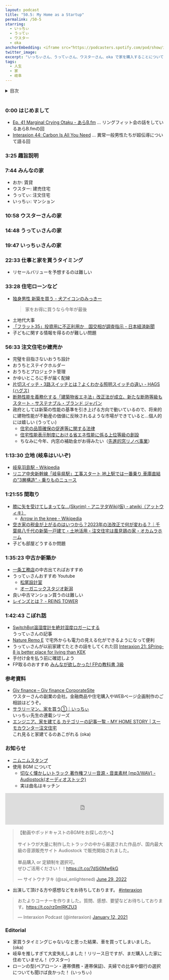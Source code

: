 ```yaml
---
layout: podcast
title: "50.5: My Home as a Startup"
permalink: /50-5
starring:
  - いっちぃ
  - うってぃ
  - ウスター
  - oka
anchorEmbedding: <iframe src="https://podcasters.spotify.com/pod/show/interaxion/embed/episodes/50-5-My-Home-as-a-Startup-------oka-e26culo" height="102px" width="100%" frameborder="0" scrolling="no"></iframe>
twitter_image: 
excerpt: "いっちぃさん、うってぃさん、ウスターさん、oka で家を購入することについて話しました。 (2023/03/26 収録)"
tags:
  - 人生
  - 家
  - 岐阜
---
```


<details>
<!-- https://github.com/gettalong/kramdown/issues/155#issuecomment-339793629 -->
<summary markdown='span'>目次</summary>
<nav>
  * this unordered seed list will be replaced by toc as unordered list
  {:toc}
<!-- https://stackoverflow.com/a/38419441/11480802 -->
</nav>
</details>
<br>

### 0:00 はじめまして

- [Ep. 41 Marginal Crying Otaku - あらB.fm](https://www.arkbfm.com/episode/41) ... リングフィット会の話をしているあらB.fmの回
- [Interaxion 44: Carbon Is All You Need](http://localhost:4000/44) ... 異常一般男性たちが超伝導について語る回

### 3:25 趣旨説明

### 7:44 みんなの家

- おか: 賃貸
- ウスター: 建売住宅
- うってぃ: 注文住宅
- いっちぃ: マンション

### 10:58 ウスターさんの家

### 14:48 うってぃさんの家

### 19:47 いっちぃさんの家

### 22:33 仕事と家を買うタイミング

- リセールバリューを予想するのは難しい

### 33:28 住宅ローンなど

- [独身男性 新築を買う - 犬アイコンのみっきー](https://www.mzyy94.com/blog/2023/02/27/my-new-house/)  
  >家をお得に買うなら今年が最後
- 土地代大事
- [「フラット35」投資用に不正利用か　国交相が調査指示 - 日本経済新聞](https://www.nikkei.com/article/DGXMZO44498140X00C19A5EE9000/)
- 子どもに関する情報を得るのが難しい問題

### 56:33 注文住宅か建売か

- 完璧を目指さないおうち設計
- おうちとステイクホルダー
- おうちとプロジェクト管理
- かゆいところに手が届く配線
- [片切スイッチ・3路スイッチとは？よくわかる照明スイッチの違い - HAGS (ハグス)](https://hags-ec.com/column/what-is-a-one-cut-switch-three-way-switchthe-difference-between-the-illumination-switches-that-are/)
- [断熱性能を義務化する「建築物省エネ法」改正法が成立、新たな断熱等級もスタート - サステナブル・ブランド ジャパン](https://www.sustainablebrands.jp/article/story/detail/1209348_1534.html)
- 政府としては新築の性能の基準を引き上げる方向で動いているので、将来的に建物性能が不動産の価値に反映されるような市場ができていると…個人的には嬉しい (うってぃ)
  - [住宅の品質確保の促進等に関する法律](https://www.mlit.go.jp/jutakukentiku/house/jutakukentiku_house_tk4_000016.html)
  - [住宅性能表示制度における省エネ性能に係る上位等級の創設](https://www.mlit.go.jp/common/001500212.pdf)
  - ちなみに今年、内窓の補助金がお得みたい（[先進的窓リノベ事業](https://window-renovation.env.go.jp/)）

### 1:13:30 立地 (岐阜はいいぞ)

- [岐阜羽島駅 - Wikipedia](https://ja.wikipedia.org/wiki/%E5%B2%90%E9%98%9C%E7%BE%BD%E5%B3%B6%E9%A7%85)
- [リニア中央新幹線「岐阜県駅」工事スタート 地上駅では一番乗り 車庫直結の"3層構造" - 乗りものニュース](https://trafficnews.jp/post/119573)

### 1:21:55 間取り

- [膝に矢を受けてしまってな…(Skyrim) - アニヲタWiki(仮) - atwiki（アットウィキ）](https://w.atwiki.jp/aniwotawiki/pages/11272.html)
  - [Arrow in the knee - Wikipedia](https://en.wikipedia.org/wiki/Arrow_in_the_knee)
- [空き家の税金が上がるのはいつから？2023年の法改正で何が変わる？｜千葉県八千代の新築一戸建て・土地活用・注文住宅は風見鶏の家・オカムラホーム](https://www.okamura-home.co.jp/column/202303-1/)
- 子ども部屋どうするか問題

### 1:35:23 中古か新築か

- [一条工務店](https://www.ichijo.co.jp/)の中古出てればおすすめ
- うってぃさんおすすめ Youtube
  - [松尾設計室](https://www.youtube.com/@user-bd8ss1ir8l/featured)
  - [オーガニックスタジオ新潟](https://www.youtube.com/@minorusagami)
- 良い中古マンション買うのは難しい
- [レインズとは？ - REINS TOWER](http://www.reins.or.jp/about/)

### 1:42:43 こぼれ話

- [SwitchBot温湿度計を絶対湿度ロガーにする](https://qiita.com/TMUS_SH/items/402ae53099986e3e19d9)  
  うってぃさんの記事
- [Nature Remo E](https://nature.global/nature-remo-e/) で宅外からも電力の見える化ができるようになって便利
- うってぃさんが以前家建てたときの話をしてくれた回 [Interaxion 21: SPring-8 is better place for living than KEK](https://interaxion-podcast.github.io/21)
- 手付け金を払う前に確認しよう
- FP取るのおすすめ [みんなが欲しかった! FPの教科書 3級](https://amzn.to/42yESW2)

### 参考資料

- [Giv finance – Giv finance CorporateSite](https://giv-finance.com/)  
  ウスターさんの副業の会社。金融商品や住宅購入やWEBページ企画制作のご相談はどうぞ。
- [サラリーマン、家を買う①｜いっちぃ](https://note.com/chotoq/n/n69439fd45fe4)  
  いっちぃ先生の連載シリーズ
- [エンジニア、家を建てる カテゴリーの記事一覧 - MY HOME STORY │スーモカウンター注文住宅](https://www.suumocounter.jp/chumon/report/jitsurei/archive/category/%E3%82%A8%E3%83%B3%E3%82%B8%E3%83%8B%E3%82%A2%E3%80%81%E5%AE%B6%E3%82%92%E5%BB%BA%E3%81%A6%E3%82%8B)  
  これ見ると家建てるのあこがれる (oka)

### お知らせ

- [ニムニムスタンプ](https://store.line.me/stickershop/product/20651080/ja)
- 使用 BGM について
  - [切なく懐かしいトラック 著作権フリー音源・音楽素材 [mp3/WAV] - Audiostock(オーディオストック)](https://audiostock.jp/audio/1267554)
  - 実は曲名はキッチン

<iframe width="100%" height="100" scrolling="no" frameborder="no" src="https://audiostock.jp/embed?id=1267554"></iframe>

<blockquote class="twitter-tweet tw-align-center"><p lang="ja" dir="ltr">【動画やポッドキャストのBGMをお探しの方へ】<br><br>サイトウが大量に制作したトラックの中から厳選された作品が、国内最大級の音源販売サイト Audiostock で販売開始されました。<br><br>単品購入 or 定額制を選択可。<br>ぜひご活用ください！！<a href="https://t.co/7dSi0Mw6kG">https://t.co/7dSi0Mw6kG</a></p>&mdash; サイトウナヲキ (@sai_enlightened) <a href="https://twitter.com/sai_enlightened/status/1542127615959392256?ref_src=twsrc%5Etfw">June 29, 2022</a>
</blockquote> <script async src="https://platform.twitter.com/widgets.js" charset="utf-8"></script>

- 出演して頂ける方や感想などをお待ちしております。 [#interaxion](https://twitter.com/hashtag/interaxion)

<blockquote class="twitter-tweet tw-align-center"><p lang="ja" dir="ltr">おたよりコーナーを作りました。質問、感想、要望などお待ちしております。<a href="https://t.co/rz0mlRKZU3">https://t.co/rz0mlRKZU3</a></p>— Interaxion Podcast (@interaxion) <a href="https://twitter.com/interaxion/status/1348936492488421378?ref_src=twsrc%5Etfw">January 12, 2021</a>
</blockquote> <script async src="https://platform.twitter.com/widgets.js" charset="utf-8"></script>

### Editorial

- 家買うタイミングじゃないなと思った結果、車を買ってしまいました。 (oka)
- 岐阜を推しすぎて大変失礼しました！リリース日ですが、まだ購入した家に住めていません！ (ウスター)
- ローンの型(ペアローン・連帯債務・連帯保証)、夫婦での比率や銀行の選択についても聞けば良かった！ (いっちぃ)
